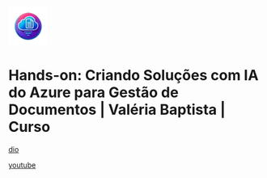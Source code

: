 ![alt text](image.png)

# Hands-on: Criando Soluções com IA do Azure para Gestão de Documentos | Valéria Baptista | Curso

[dio](https://web.dio.me/course/hands-on-desenvolver-solucoes-com-a-ia-do-azure-para-informacao-de-documentos/learning/107610b4-b4a4-48f0-b852-4a7eb11dc232)

[youtube](https://www.youtube.com/playlist?list=PLUFkgDlXfnjs4YOBNpWPGqAAbAeKFq0AX)
